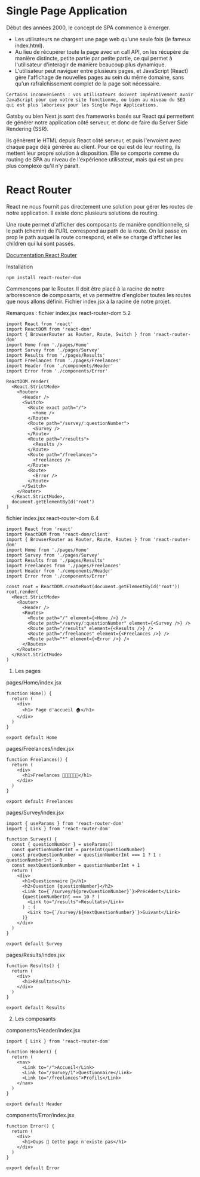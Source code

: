 # Single Page Application

Début des années 2000, le concept de SPA commence à émerger.

- Les utilisateurs ne chargent une page web qu'une seule fois (le fameux index.html).
- Au lieu de récupérer toute la page avec un call API, on les récupère de manière distincte, petite partie par petite partie, ce qui permet à l'utilisateur d'interagir de manière beaucoup plus dynamique.
- L'utilisateur peut naviguer entre plusieurs pages, et JavaScript (React) gère l'affichage de nouvelles pages au sein du même domaine, sans qu'un rafraîchissement complet de la page soit nécessaire.


```
Certains inconvénients : vos utilisateurs doivent impérativement avoir JavaScript pour que votre site fonctionne, ou bien au niveau du SEO qui est plus laborieux pour les Single Page Applications.
```

Gatsby ou bien Next.js sont des frameworks basés sur React qui permettent de générer notre application côté serveur, et donc de faire du Server Side Rendering (SSR).

Ils génèrent le HTML depuis React côté serveur, et puis l'envoient avec chaque page déjà générée au client. Pour ce qui est de leur routing, ils mettent leur propre solution à disposition. Elle se comporte comme du routing de SPA au niveau de l'expérience utilisateur, mais qui est un peu plus complexe qu'il n'y paraît. 


# React Router 

React ne nous fournit pas directement une solution pour gérer les routes de notre application. 
Il existe donc plusieurs solutions de routing. 

Une route permet d'afficher des composants de manière conditionnelle, si le path (chemin) de l'URL correspond au path de la route. On lui passe en prop le path auquel la route correspond, et elle se charge d'afficher les children qui lui sont passés.

[Documentation React Router](https://v5.reactrouter.com/web/guides/quick-start)

Installation
```
npm install react-router-dom   
```

Commençons par le Router. Il doit être placé à la racine de notre arborescence de composants, et va permettre d'englober toutes les routes que nous allons définir. Fichier index.jsx  à la racine de notre projet.

Remarques : fichier index.jsx react-router-dom 5.2  
```
import React from 'react'
import ReactDOM from 'react-dom'
import { BrowserRouter as Router, Route, Switch } from 'react-router-dom'
import Home from './pages/Home'
import Survey from './pages/Survey'
import Results from './pages/Results'
import Freelances from './pages/Freelances'
import Header from './components/Header'
import Error from './components/Error'

ReactDOM.render(
  <React.StrictMode>
    <Router>
      <Header />
      <Switch>
        <Route exact path="/">
          <Home />
        </Route>
        <Route path="/survey/:questionNumber">
          <Survey />
        </Route>
        <Route path="/results">
          <Results />
        </Route>
        <Route path="/freelances">
          <Freelances />
        </Route>
        <Route>
          <Error />
        </Route>
      </Switch>
    </Router>
  </React.StrictMode>,
  document.getElementById('root')
)
```


fichier index.jsx react-router-dom 6.4

```
import React from 'react'
import ReactDOM from 'react-dom/client'
import { BrowserRouter as Router, Route, Routes } from 'react-router-dom'
import Home from './pages/Home'
import Survey from './pages/Survey'
import Results from './pages/Results'
import Freelances from './pages/Freelances'
import Header from './components/Header'
import Error from './components/Error'

const root = ReactDOM.createRoot(document.getElementById('root'))
root.render(
  <React.StrictMode>
    <Router>
      <Header />
      <Routes>
        <Route path="/" element={<Home />} />
        <Route path="/survey/:questionNumber" element={<Survey />} />
        <Route path="/results" element={<Results />} />
        <Route path="/freelances" element={<Freelances />} />
        <Route path="*" element={<Error />} />
      </Routes>
    </Router>
  </React.StrictMode>
)

```
1. Les pages

pages/Home/index.jsx


```
function Home() {
  return (
    <div>
      <h1> Page d'accueil 🏠</h1>
    </div>
  )
}

export default Home
```

pages/Freelances/index.jsx


```
function Freelances() {
  return (
    <div>
      <h1>Freelances 👩‍💻👨‍💻👩‍💻</h1>
    </div>
  )
}

export default Freelances
```
pages/Survey/index.jsx

```
import { useParams } from 'react-router-dom'
import { Link } from 'react-router-dom'

function Survey() {
  const { questionNumber } = useParams()
  const questionNumberInt = parseInt(questionNumber)
  const prevQuestionNumber = questionNumberInt === 1 ? 1 : questionNumberInt - 1
  const nextQuestionNumber = questionNumberInt + 1
  return (
    <div>
      <h1>Questionnaire 🧮</h1>
      <h2>Question {questionNumber}</h2>
      <Link to={`/survey/${prevQuestionNumber}`}>Précédent</Link>
      {questionNumberInt === 10 ? (
        <Link to="/results">Résultats</Link>
      ) : (
        <Link to={`/survey/${nextQuestionNumber}`}>Suivant</Link>
      )}
    </div>
  )
}

export default Survey
```
pages/Results/index.jsx
```
function Results() {
  return (
    <div>
      <h1>Résultats</h1>
    </div>
  )
}

export default Results
```


2. Les composants

components/Header/index.jsx

```
import { Link } from 'react-router-dom'

function Header() {
  return (
    <nav>
      <Link to="/">Accueil</Link>
      <Link to="/survey/1">Questionnaire</Link>
      <Link to="/freelances">Profils</Link>
    </nav>
  )
}

export default Header
```
components/Error/index.jsx

```
function Error() {
  return (
    <div>
      <h1>Oups 🙈 Cette page n'existe pas</h1>
    </div>
  )
}

export default Error
```
